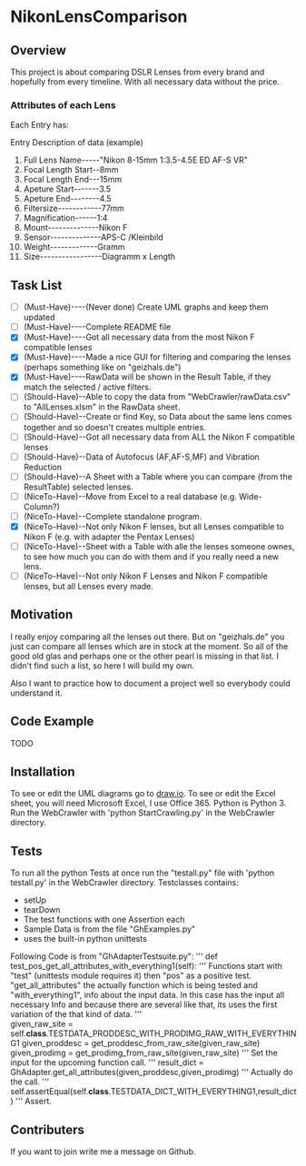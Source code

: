 # NikonLensComparison

## Overview
This project is about comparing DSLR Lenses from every brand and hopefully from every timeline.
With all necessary data without the price.

### Attributes of each Lens
Each Entry has:

Entry                 Description of data (example)
1. Full Lens Name-----"Nikon 8-15mm 1:3.5-4.5E ED AF-S VR"
2. Focal Length Start--8mm
3. Focal Length End---15mm
4. Apeture Start-------3.5
5. Apeture End--------4.5
6. Filtersize------------77mm 
7. Magnification------1:4
8. Mount--------------Nikon F
9. Sensor--------------APS-C /Kleinbild
10. Weight-------------Gramm
11. Size-----------------Diagramm x Length 



## Task List
- [ ] \(Must-Have)----(Never done) Create UML graphs and keep them updated
- [ ] \(Must-Have)----Complete README file
- [x] \(Must-Have)----Got all necessary data from the most Nikon F compatible lenses
- [x] \(Must-Have)----Made a nice GUI for filtering and comparing the lenses (perhaps something like on "geizhals.de") 
- [x] \(Must-Have)----RawData will be shown in the Result Table, if they match the selected / active filters.
- [ ] \(Should-Have)--Able to copy the data from "WebCrawler/rawData.csv" to "AllLenses.xlsm" in the RawData sheet.
- [ ] \(Should-Have)--Create or find Key, so Data about the same lens comes together and so doesn't creates multiple entries.
- [ ] \(Should-Have)--Got all necessary data from ALL the Nikon F compatible lenses
- [ ] \(Should-Have)--Data of Autofocus (AF,AF-S,MF) and Vibration Reduction
- [ ] \(Should-Have)--A Sheet with a Table where you can compare (from the ResultTable) selected lenses.
- [ ] \(NiceTo-Have)--Move from Excel to a real database (e.g. Wide-Column?)
- [ ] \(NiceTo-Have)--Complete standalone program.
- [x] \(NiceTo-Have)--Not only Nikon F lenses, but all Lenses compatible to Nikon F (e.g. with adapter the Pentax Lenses)
- [ ] \(NiceTo-Have)--Sheet with a Table with alle the lenses someone ownes, to see how much you can do with them and if you really need a new lens.
- [ ] \(NiceTo-Have)--Not only Nikon F Lenses and Nikon F compatible lenses, but all Lenses every made.

## Motivation
I really enjoy comparing all the lenses out there.
But on "geizhals.de" you just can compare all lenses which are in stock at the moment.
So all of the good old glas and perhaps one or the other pearl is missing in that list.
I didn't find such a list, so here I will build my own. 

Also I want to practice how to document a project well so everybody could understand it.

## Code Example
TODO

## Installation
To see or edit the UML diagrams go to [draw.io](https://draw.io).
To see or edit the Excel sheet, you will need Microsoft Excel, I use Office 365.
Python is Python 3.
Run the WebCrawler with 'python StartCrawling.py' in the WebCrawler directory.

## Tests
To run all the python Tests at once run the "testall.py" file with 'python testall.py' in the WebCrawler directory.
Testclasses contains:
-   setUp
-   tearDown
-   The test functions with one Assertion each
-   Sample Data is from the file "GhExamples.py"
-   uses the built-in python unittests 

Following Code is from "GhAdapterTestsuite.py":
'''
    def test_pos_get_all_attributes_with_everything1(self):
'''
Functions start with "test" (unittests module requires it) then "pos" as a positive test.
"get_all_attributes" the actually function which is being tested and "with_everything1", info about the input data.
In this case has the input all necessary Info and because there are several like that, its uses the first variation of the that kind of data.
'''        
        given_raw_site = self.__class__.TESTDATA_PRODDESC_WITH_PRODIMG_RAW_WITH_EVERYTHING1
        given_proddesc = get_proddesc_from_raw_site(given_raw_site)
        given_prodimg = get_prodimg_from_raw_site(given_raw_site)
'''
Set the input for the upcoming function call.
'''
        result_dict = GhAdapter.get_all_attributes(given_proddesc,given_prodimg)
'''
Actually do the call.
'''
        self.assertEqual(self.__class__.TESTDATA_DICT_WITH_EVERYTHING1,result_dict)
'''
Assert.

## Contributers
If you want to join write me a message on Github.